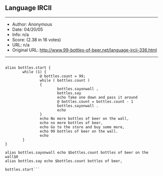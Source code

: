 
## Language IRCII ##
---
- Author: Anonymous
- Date: 04/20/05
- Info: n/a
- Score:  (2.38 in 16 votes)
- URL: n/a
- Original URL: http://www.99-bottles-of-beer.net/language-ircii-336.html
---

```This is the scripting language for Inter Relay Chat.

alias bottles.start {
        while (1) {
                @ bottles.count = 99;
                while ( bottles.count )
                {
                        bottles.sayonwall ,
                        bottles.say
                        echo Take one down and pass it around
                        @ bottles.count = bottles.count - 1
                        bottles.sayonwall .
                        echo
                }
                echo No more bottles of beer on the wall,
                echo no more bottles of beer,
                echo Go to the store and buy some more,
                echo 99 bottles of beer on the wall.
                echo
        }
}

alias bottles.sayonwall echo $bottles.count bottles of beer on the wall$0
alias bottles.say echo $bottles.count bottles of beer,

bottles.start```